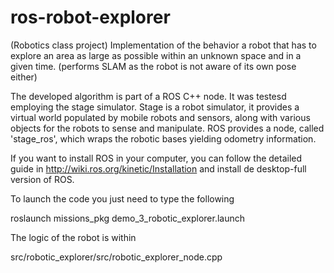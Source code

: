 # ros-robot-explorer
(Robotics class project) Implementation of the behavior a robot that has to explore an area as large as possible within an unknown space and in a given time. (performs SLAM as the robot is not aware of its own pose either)

The developed algorithm is part of a ROS C++ node. It was testesd employing the stage simulator. Stage is a robot simulator, it provides a virtual world populated by mobile robots and sensors, along with various objects for the robots to sense and manipulate. ROS provides a node, called 'stage_ros', which wraps the robotic bases yielding odometry information.

If you want to install ROS in your computer, you can follow the detailed guide in http://wiki.ros.org/kinetic/Installation and install de desktop-full version of ROS.

To launch the code you just need to type the following

roslaunch missions_pkg demo_3_robotic_explorer.launch

The logic of the robot is within

src/robotic_explorer/src/robotic_explorer_node.cpp
